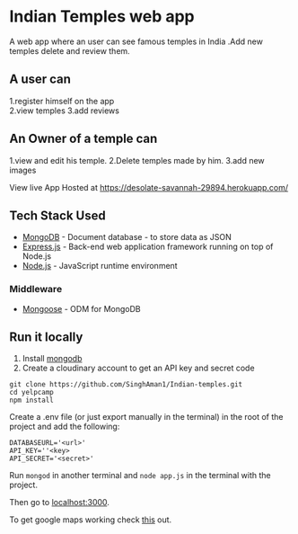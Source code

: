 # Indian Temples web app
A web app where an user can see famous temples in India .Add new temples delete and review them.

## A user can

1.register himself on the app  
2.view temples
3.add reviews
 
 
## An Owner of a temple can

1.view and edit his temple.
2.Delete temples made by him.
3.add new images


View live App
Hosted at https://desolate-savannah-29894.herokuapp.com/

## Tech Stack Used

* [MongoDB](https://docs.mongodb.com/) - Document database - to store data as JSON 
* [Express.js](https://devdocs.io/express/) - Back-end web application framework running on top of Node.js
* [Node.js](https://nodejs.org/en/docs/) - JavaScript runtime environment 

### Middleware

* [Mongoose](https://mongoosejs.com/docs/guide.html) - ODM for MongoDB


## Run it locally
1. Install [mongodb](https://www.mongodb.com/)
2. Create a cloudinary account to get an API key and secret code

```
git clone https://github.com/SinghAman1/Indian-temples.git
cd yelpcamp
npm install
```

Create a .env file (or just export manually in the terminal) in the root of the project and add the following:  

```
DATABASEURL='<url>'
API_KEY=''<key>
API_SECRET='<secret>'
```

Run ```mongod``` in another terminal and ```node app.js``` in the terminal with the project.  

Then go to [localhost:3000](http://localhost:3000/).

To get google maps working check [this](https://github.com/nax3t/google-maps-api) out.
